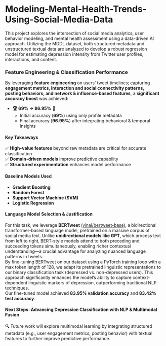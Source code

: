 # Modeling-Mental-Health-Trends-Using-Social-Media-Data
This project explores the intersection of social media analytics, user behavior modeling, and mental health assessment using a data-driven AI approach. Utilizing the MDDL dataset, both structured metadata and unstructured textual data are analyzed to develop a robust regression model for estimating depression intensity from Twitter user profiles, interactions, and content.


### **Feature Engineering & Classification Performance**  

By leveraging **feature engineering** on users’ tweet timelines; capturing **engagement metrics, interaction and social connectivity patterns, posting behaviors, and network & influence-based features**, a **significant accuracy boost** was achieved:  
- **🏆 69% → 96.95%** 🚀  
  - Initial accuracy (**69%**) using only profile metadata  
  - Final accuracy (**96.95%**) after integrating behavioral & temporal insights  

#### **Key Takeaways**  
✅ **High-value features** beyond raw metadata are critical for accurate classification  
✅ **Domain-driven models** improve predictive capability  
✅ **Structured experimentation** enhances model performance  

#### **Baseline Models Used**  
- **Gradient Boosting**  
- **Random Forest**  
- **Support Vector Machine (SVM)**  
- **Logistic Regression**  

#### **Language Model Selection & Justification**
For this task, we leverage **BERTweet** [(vinai/bertweet-base)](https://github.com/VinAIResearch/BERTweet), a bidirectional transformer-based language model, pretrained on a massive corpus of social media text. Unlike **unidirectional models like GPT**, which process text from left to right, BERT-style models attend to both preceding and succeeding tokens simultaneously, enabling richer contextual understanding—a crucial advantage for analyzing nuanced language patterns in tweets. <br>
By fine-tuning BERTweet on our dataset using a PyTorch training loop with a max token length of 128, we adapt its pretrained linguistic representations to our binary classification task (depressed vs. non-depressed users). This approach significantly enhances the model’s ability to capture context-dependent linguistic markers of depression, outperforming traditional NLP techniques.<br>
Our fine-tuned model achieved **83.95% validation accuracy** and **83.42% test accuracy**. <br>

#### **Next Steps: Advancing Depression Classification with NLP & Multimodal Fusion**  
🔍 Future work will explore multimodal learning by integrating structured metadata (e.g., user engagement metrics, posting behavior) with textual features to further improve predictive performance. <br>
